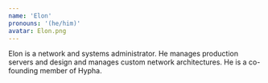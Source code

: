 ```yaml
---
name: 'Elon'
pronouns: '(he/him)'
avatar: Elon.png
---
```

Elon is a network and systems administrator. He manages production servers and design and manages custom network architectures. He is a co-founding member of Hypha.